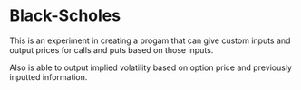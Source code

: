 # Black-Scholes

This is an experiment in creating a progam that can give custom inputs and output prices for calls and puts based on those inputs.

Also is able to output implied volatility based on option price and previously inputted information.
